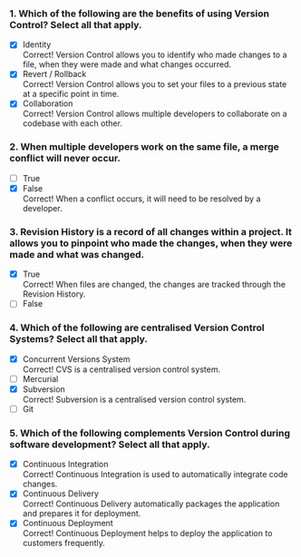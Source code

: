 ### 1. Which of the following are the benefits of using Version Control? Select all that apply.

- [x] Identity <br>
      Correct! Version Control allows you to identify who made changes to a file, when they were made and what changes occurred.
- [x] Revert / Rollback <br>
      Correct! Version Control allows you to set your files to a previous state at a specific point in time.
- [x] Collaboration <br>
      Correct! Version Control allows multiple developers to collaborate on a codebase with each other.

### 2. When multiple developers work on the same file, a merge conflict will never occur.

- [ ] True
- [x] False <br>
      Correct! When a conflict occurs, it will need to be resolved by a developer.

### 3. Revision History is a record of all changes within a project. It allows you to pinpoint who made the changes, when they were made and what was changed.

- [x] True <br>
      Correct! When files are changed, the changes are tracked through the Revision History.
- [ ] False

### 4. Which of the following are centralised Version Control Systems? Select all that apply.

- [x] Concurrent Versions System <br>
      Correct! CVS is a centralised version control system.
- [ ] Mercurial
- [x] Subversion <br>
      Correct! Subversion is a centralised version control system.
- [ ] Git

### 5. Which of the following complements Version Control during software development? Select all that apply.

- [x] Continuous Integration <br>
      Correct! Continuous Integration is used to automatically integrate code changes.
- [x] Continuous Delivery <br>
      Correct! Continuous Delivery automatically packages the application and prepares it for deployment.
- [x] Continuous Deployment <br>
      Correct! Continuous Deployment helps to deploy the application to customers frequently.
